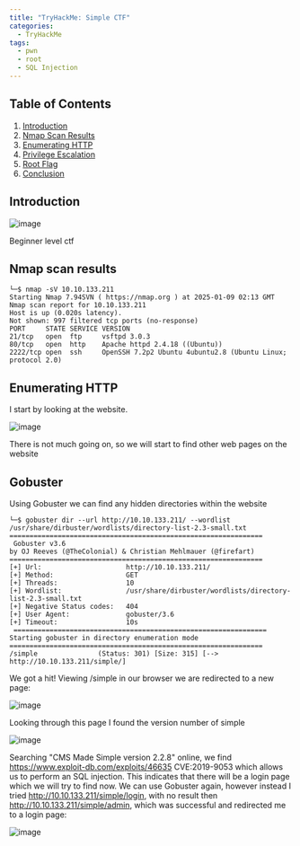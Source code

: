 ```yaml
---
title: "TryHackMe: Simple CTF"
categories:
  - TryHackMe
tags:
  - pwn
  - root
  - SQL Injection
---
```

## Table of Contents

1. [Introduction](#introduction)
2. [Nmap Scan Results](#Nmap_Scan_Results)
3. [Enumerating HTTP](#Enumerating_HTTP)
6. [Privilege Escalation](#Privilege_Escalation)
7. [Root Flag](#Root_Flag)
9. [Conclusion](#Conclusion)

## Introduction
![image](https://github.com/user-attachments/assets/5551444d-e04c-4454-b326-34a18418a123)

Beginner level ctf

##  Nmap scan results

```
└─$ nmap -sV 10.10.133.211
Starting Nmap 7.94SVN ( https://nmap.org ) at 2025-01-09 02:13 GMT
Nmap scan report for 10.10.133.211
Host is up (0.020s latency).
Not shown: 997 filtered tcp ports (no-response)
PORT     STATE SERVICE VERSION
21/tcp   open  ftp     vsftpd 3.0.3
80/tcp   open  http    Apache httpd 2.4.18 ((Ubuntu))
2222/tcp open  ssh     OpenSSH 7.2p2 Ubuntu 4ubuntu2.8 (Ubuntu Linux; protocol 2.0)
```

## Enumerating HTTP
I start by looking at the website.

![image](https://github.com/user-attachments/assets/1d50c079-dbaa-4a1c-8518-addd4f5604b1)

There is not much going on, so we will start to find other web pages on the website

## Gobuster
Using Gobuster we can find any hidden directories within the website
```
└─$ gobuster dir --url http://10.10.133.211/ --wordlist /usr/share/dirbuster/wordlists/directory-list-2.3-small.txt
===============================================================
 Gobuster v3.6
by OJ Reeves (@TheColonial) & Christian Mehlmauer (@firefart)
===============================================================
[+] Url:                     http://10.10.133.211/
[+] Method:                  GET
[+] Threads:                 10
[+] Wordlist:                /usr/share/dirbuster/wordlists/directory-list-2.3-small.txt
[+] Negative Status codes:   404
[+] User Agent:              gobuster/3.6
[+] Timeout:                 10s
 ===============================================================
Starting gobuster in directory enumeration mode
===============================================================
/simple               (Status: 301) [Size: 315] [--> http://10.10.133.211/simple/]
```
We got a hit! Viewing /simple in our browser we are redirected to a new page:

![image](https://github.com/user-attachments/assets/783d5baa-0c0e-407b-a755-e566832dbef6)

Looking through this page I found the version number of simple

![image](https://github.com/user-attachments/assets/ba14ea98-d4b2-489a-8ac2-e5770d218c33)

Searching "CMS Made Simple version 2.2.8" online, we find https://www.exploit-db.com/exploits/46635 CVE:2019-9053 which allows us to perform an SQL injection. This indicates that there will be a login page which we will try to find now.
We can use Gobuster again, however instead I tried http://10.10.133.211/simple/login, with no result then http://10.10.133.211/simple/admin, which was successful and redirected me to a login page: 

![image](https://github.com/user-attachments/assets/f9dc964f-ef3a-450b-b133-551aeb6ffdde)

